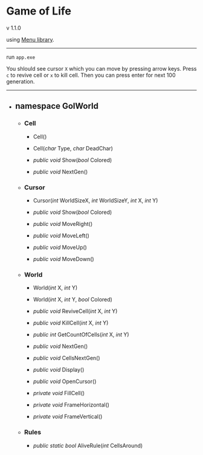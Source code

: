 # Game of Life

v 1.1.0

using [Menu library](https://github.com/cesilko1/console_menu).

---

run `app.exe`

You shlould see cursor `X` which you can move by pressing arrow keys. Press `c` to revive cell or `x` to kill cell. Then you can press enter for next 100 generation.

---

* ## namespace GolWorld
	* ### Cell
		* Cell()

		* Cell(*char* Type, *char* DeadChar)

		* *public void* Show(*bool* Colored)

		* *public void* NextGen()

	* ### Cursor
		* Cursor(*int* WorldSizeX, *int* WorldSizeY, *int* X, *int* Y)

		* *public void* Show(*bool* Colored)

		* *public void* MoveRight()

		* *public void* MoveLeft()

		* *public void* MoveUp()

		* *public void* MoveDown()


	* ### World
		* World(*int* X, *int* Y)

		* World(*int* X, *int* Y, *bool* Colored)

		* *public void* ReviveCell(*int* X, *int* Y)

		* *public void* KillCell(*int* X, *int* Y)

		* *public int* GetCountOfCells(*int* X, *int* Y)

		* *public void* NextGen()

		* *public void* CellsNextGen()

		* *public void* Display()

		* *public void* OpenCursor()

		* *private void* FillCell()

		* *private void* FrameHorizontal()

		* *private void* FrameVertical()

	* ### Rules
		* *public static bool* AliveRule(*int* CellsAround)